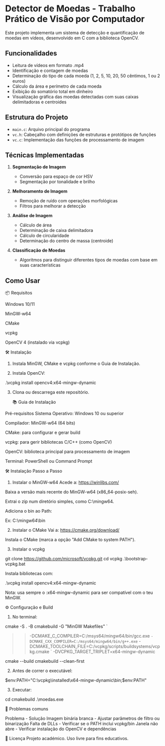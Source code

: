 # Detector de Moedas - Trabalho Prático de Visão por Computador

Este projeto implementa um sistema de detecção e quantificação de moedas em vídeos, desenvolvido em C com a biblioteca OpenCV.

## Funcionalidades

- Leitura de vídeos em formato .mp4
- Identificação e contagem de moedas
- Determinação do tipo de cada moeda (1, 2, 5, 10, 20, 50 cêntimos, 1 ou 2 euros)
- Cálculo da área e perímetro de cada moeda
- Exibição do somatório total em dinheiro
- Visualização gráfica das moedas detectadas com suas caixas delimitadoras e centroides

## Estrutura do Projeto

- `main.c`: Arquivo principal do programa
- `vc.h`: Cabeçalho com definições de estruturas e protótipos de funções
- `vc.c`: Implementação das funções de processamento de imagem

## Técnicas Implementadas

1. **Segmentação de Imagem**
   - Conversão para espaço de cor HSV
   - Segmentação por tonalidade e brilho

2. **Melhoramento de Imagem**
   - Remoção de ruído com operações morfológicas
   - Filtros para melhorar a detecção

3. **Análise de Imagem**
   - Cálculo de área
   - Determinação de caixa delimitadora
   - Cálculo de circularidade
   - Determinação do centro de massa (centroide)

4. **Classificação de Moedas**
   - Algoritmos para distinguir diferentes tipos de moedas com base em suas características



## Como Usar


📦 Requisitos


Windows 10/11

MinGW-w64

CMake

vcpkg

OpenCV 4 (instalado via vcpkg)



🛠 Instalação

1. Instala MinGW, CMake e vcpkg conforme o Guia de Instalação.

2. Instala OpenCV:

.\vcpkg install opencv4:x64-mingw-dynamic

3. Clona ou descarrega este repositório.



   📚 Guia de Instalação

Pré-requisitos
Sistema Operativo: Windows 10 ou superior

Compilador: MinGW-w64 (64 bits)

CMake: para configurar e gerar build

vcpkg: para gerir bibliotecas C/C++ (como OpenCV)

OpenCV: biblioteca principal para processamento de imagem

Terminal: PowerShell ou Command Prompt



🛠 Instalação Passo a Passo

1. Instalar o MinGW-w64
Acede a: https://winlibs.com/

Baixa a versão mais recente do MinGW-w64 (x86_64-posix-seh).

Extrai o zip num diretório simples, como C:\mingw64.

Adiciona o bin ao Path:

Ex: C:\mingw64\bin

2. Instalar o CMake
Vai a: https://cmake.org/download/

Instala o CMake (marca a opção "Add CMake to system PATH").

3. Instalar o vcpkg

git clone https://github.com/microsoft/vcpkg.git
cd vcpkg
.\bootstrap-vcpkg.bat


Instala bibliotecas com:

.\vcpkg install opencv4:x64-mingw-dynamic

Nota: usa sempre o :x64-mingw-dynamic para ser compatível com o teu MinGW.




⚙️ Configuração e Build

1. No terminal:

cmake -S . -B cmakebuild -G "MinGW Makefiles" `
>>   -DCMAKE_C_COMPILER=C:/msys64/mingw64/bin/gcc.exe `
>>   -DCMAKE_CXX_COMPILER=C:/msys64/mingw64/bin/g++.exe `
>>   -DCMAKE_TOOLCHAIN_FILE=C:/vcpkg/scripts/buildsystems/vcpkg.cmake `
>>   -DVCPKG_TARGET_TRIPLET=x64-mingw-dynamic

cmake --build cmakebuild --clean-first

2. Antes de correr o executável:

$env:PATH="C:\vcpkg\installed\x64-mingw-dynamic\bin;$env:PATH"

3. Executar:

cd cmakebuild
.\moedas.exe


🐞 Problemas comuns

Problema	- Solução
Imagem binária branca	- Ajustar parâmetros de filtro ou binarização
Falta de DLLs	- Verificar se o PATH inclui vcpkg/bin
Janela não abre	- Verificar instalação do OpenCV e dependências


📄 Licença
Projeto académico. Uso livre para fins educativos.

